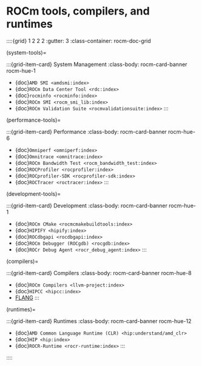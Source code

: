 <head>
  <meta charset="UTF-8">
  <meta name="description" content="ROCm API libraries & tools">
  <meta name="keywords" content="ROCm, API, libraries, tools, artificial intelligence, development,
  Communications, C++ primitives, Fast Fourier transforms, FFTs, random number generators, linear
  algebra, AMD">
</head>

# ROCm tools, compilers, and runtimes

::::{grid} 1 2 2 2
:gutter: 3
:class-container: rocm-doc-grid

(system-tools)=

:::{grid-item-card} System Management
:class-body: rocm-card-banner rocm-hue-1

* {doc}`AMD SMI <amdsmi:index>`
* {doc}`ROCm Data Center Tool <rdc:index>`
* {doc}`rocminfo <rocminfo:index>`
* {doc}`ROCm SMI <rocm_smi_lib:index>`
* {doc}`ROCm Validation Suite <rocmvalidationsuite:index>`
:::

(performance-tools)=

:::{grid-item-card} Performance
:class-body: rocm-card-banner rocm-hue-6

* {doc}`Omniperf <omniperf:index>`
* {doc}`Omnitrace <omnitrace:index>`
* {doc}`ROCm Bandwidth Test <rocm_bandwidth_test:index>`
* {doc}`ROCProfiler <rocprofiler:index>`
* {doc}`ROCprofiler-SDK <rocprofiler-sdk:index>`
* {doc}`ROCTracer <roctracer:index>`
:::

(development-tools)=

:::{grid-item-card} Development
:class-body: rocm-card-banner rocm-hue-1

* {doc}`ROCm CMake <rocmcmakebuildtools:index>`
* {doc}`HIPIFY <hipify:index>`
* {doc}`ROCdbgapi <rocdbgapi:index>`
* {doc}`ROCm Debugger (ROCgdb) <rocgdb:index>`
* {doc}`ROCr Debug Agent <rocr_debug_agent:index>`
:::

(compilers)=

:::{grid-item-card} Compilers
:class-body: rocm-card-banner rocm-hue-8

* {doc}`ROCm Compilers <llvm-project:index>`
* {doc}`HIPCC <hipcc:index>`
* [FLANG](https://github.com/ROCm/flang/)
:::

(runtimes)=

:::{grid-item-card} Runtimes
:class-body: rocm-card-banner rocm-hue-12

* {doc}`AMD Common Language Runtime (CLR) <hip:understand/amd_clr>`
* {doc}`HIP <hip:index>`
* {doc}`ROCR-Runtime <rocr-runtime:index>`
:::

::::
